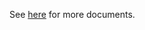 See [here](https://github.com/kcl-lang/modules/blob/main/.integration/artifacthub/k8s/1.22/docs/README.md) for more documents.
